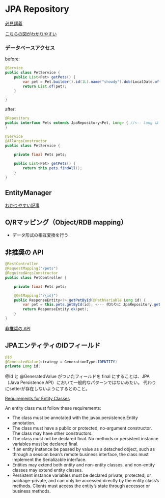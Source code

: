 # JPA Repository

[必見講義](https://youtu.be/9SGDpanrc8U?si=J3l2Va1_W-ChTuGj&t=2921)

[こちらの図がわかりやすい](https://terasolunaorg.github.io/guideline/1.0.3.RELEASE/ja/ArchitectureInDetail/DataAccessJpa.html)

### データベースアクセス

before:
```java
@Service
public class PetService {
	public List<Pet> getPets() {
		var pet = Pet.builder().id(1L).name("showdy").dob(LocalDate.of(2000, Month.APRIL, 25)).age(20).build();
		return List.of(pet);
	}

}

```

after:

```java
@Repository
public interface Pets extends JpaRepository<Pet, Long> { //<-- Long は Id の型
}
```

```java
@Service
@AllArgsConstructor
public class PetService {
	
	private final Pets pets;

	public List<Pet> getPets() {
		return this.pets.findAll();
	}
}
```
## EntityManager

[わかりやすい記事](https://terasolunaorg.github.io/guideline/1.0.3.RELEASE/ja/ArchitectureInDetail/DataAccessJpa.html)

## O/Rマッピング（Object/RDB mapping）

- データ形式の相互変換を行う

## 非推奨の API

```java
@RestController
@RequestMapping("/pets")
@RequiredArgsConstructor
public class PetController {

    private final Pets pets;

    @GetMapping("/{id}")
    public ResponseEntity<?> getPetById(@PathVariable Long id) {
        var pet = this.pets.getById(id); <--- 代わりに JpaRepository.getReferenceById(ID) を使用してください とのこと
        return ResponseEntity.ok(pet); 
    }
}
```

[非推奨の API](https://spring.pleiades.io/spring-data/jpa/docs/current/api/deprecated-list.html)

## JPAエンティティのIDフィールド

```java
@Id
@GeneratedValue(strategy = GenerationType.IDENTITY)
private Long id;
```

@Id と @GeneratedValue がついたフィールドを final にすることは、JPA（Java Persistence API）において一般的なパターンではないみたい。 代わりにsetterが存在しないようにするとのこと。

[Requirements for Entity Classes](https://docs.oracle.com/javaee/5/tutorial/doc/bnbqa.html#Entities)

An entity class must follow these requirements:

- The class must be annotated with the javax.persistence.Entity annotation.
- The class must have a public or protected, no-argument constructor. The class may have other constructors.
- The class must not be declared final. No methods or persistent instance variables must be declared final.
- If an entity instance be passed by value as a detached object, such as through a session bean’s remote business interface, the class must implement the Serializable interface.
- Entities may extend both entity and non-entity classes, and non-entity classes may extend entity classes.
- Persistent instance variables must be declared private, protected, or package-private, and can only be accessed directly by the entity class’s methods. Clients must access the entity’s state through accessor or business methods.
